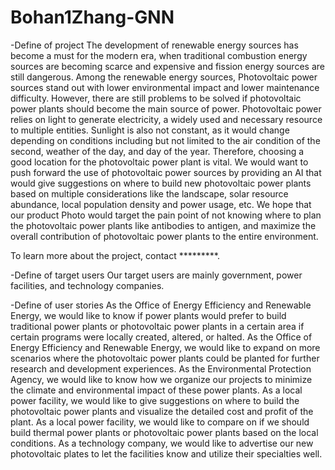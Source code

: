 # Bohan1Zhang-GNN
-Define of project
The development of renewable energy sources has become a must for the modern era, when traditional combustion energy sources are becoming scarce and expensive and fission energy sources are still dangerous.
 Among the renewable energy sources, Photovoltaic power sources stand out with lower environmental impact and lower maintenance difficulty. However, there are still problems to be solved if photovoltaic power
 plants should become the main source of power. Photovoltaic power relies on light to generate electricity, a widely used and necessary resource to multiple entities. Sunlight is also not constant, as it would
 change depending on conditions including but not limited to the air condition of the second, weather of the day, and day of the year. Therefore, choosing a good location for the photovoltaic power plant is
 vital. We would want to push forward the use of photovoltaic power sources by providing an AI that would give suggestions on where to build new photovoltaic power plants based on multiple considerations like
 the landscape, solar resource abundance, local population density and power usage, etc. We hope that our product Photo would target the pain point of not knowing where to plan the photovoltaic power plants like
 antibodies to antigen, and maximize the overall contribution of photovoltaic power plants to the entire environment.

To learn more about the project, contact *********.

-Define of target users
 Our target users are mainly government, power facilities, and technology companies.

-Define of user stories
As the Office of Energy Efficiency and Renewable Energy, we would like to know if power plants would prefer to build traditional power plants or photovoltaic power plants in a certain area if certain programs were locally created, altered, or halted.
As the Office of Energy Efficiency and Renewable Energy, we would like to expand on more scenarios where the photovoltaic power plants could be planted for further research and development experiences.
As the Environmental Protection Agency, we would like to know how we organize our projects to minimize the climate and environmental impact of these power plants.
As a local power facility, we would like to give suggestions on where to build the photovoltaic power plants and visualize the detailed cost and profit of the plant.
As a local power facility, we would like to compare on if we should build thermal power plants or photovoltaic power plants based on the local conditions.
As a technology company, we would like to advertise our new photovoltaic plates to let the facilities know and utilize their specialties well.


